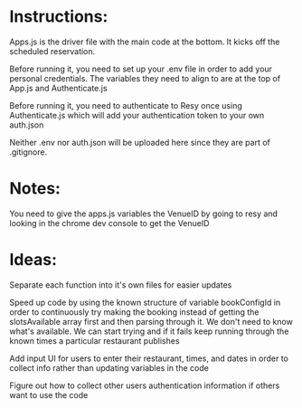 # Instructions:

Apps.js is the driver file with the main code at the bottom. It kicks off the scheduled reservation.

Before running it, you need to set up your .env file in order to add your personal credentials. The variables they need to align to are at the top of App.js and Authenticate.js

Before running it, you need to authenticate to Resy once using Authenticate.js which will add your authentication token to your own auth.json

Neither .env nor auth.json will be uploaded here since they are part of .gitignore.

# Notes:

You need to give the apps.js variables the VenueID by going to resy and looking in the chrome dev console to get the VenueID

# Ideas:

Separate each function into it's own files for easier updates

Speed up code by using the known structure of variable bookConfigId in order to continuously try making the booking instead of getting the slotsAvailable array first and then parsing through it. We don't need to know what's available. We can start trying and if it fails keep running through the known times a particular restaurant publishes

Add input UI for users to enter their restaurant, times, and dates in order to collect info rather than updating variables in the code

Figure out how to collect other users authentication information if others want to use the code

